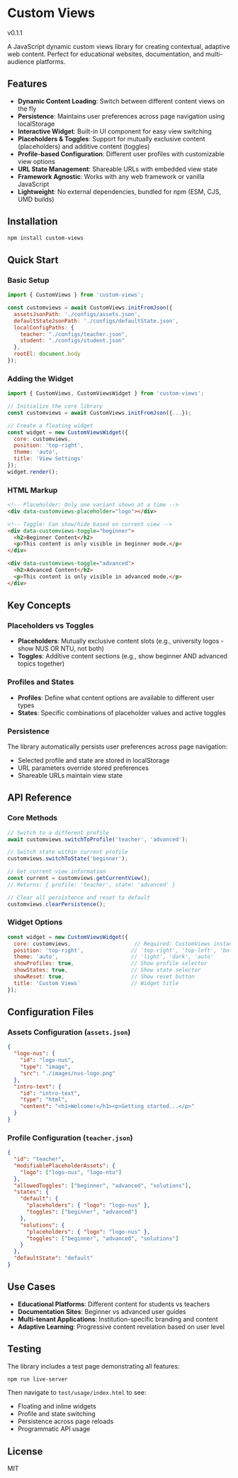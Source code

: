 # Custom Views

v0.1.1

A JavaScript dynamic custom views library for creating contextual, adaptive web content. Perfect for educational websites, documentation, and multi-audience platforms.

## Features

- **Dynamic Content Loading**: Switch between different content views on the fly
- **Persistence**: Maintains user preferences across page navigation using localStorage
- **Interactive Widget**: Built-in UI component for easy view switching
- **Placeholders & Toggles**: Support for mutually exclusive content (placeholders) and additive content (toggles)
- **Profile-based Configuration**: Different user profiles with customizable view options
- **URL State Management**: Shareable URLs with embedded view state
- **Framework Agnostic**: Works with any web framework or vanilla JavaScript
- **Lightweight**: No external dependencies, bundled for npm (ESM, CJS, UMD builds)

## Installation

```bash
npm install custom-views
```

## Quick Start

### Basic Setup

```javascript
import { CustomViews } from 'custom-views';

const customviews = await CustomViews.initFromJson({
  assetsJsonPath: './configs/assets.json',
  defaultStateJsonPath: './configs/defaultState.json',
  localConfigPaths: {
    teacher: "./configs/teacher.json",
    student: "./configs/student.json"
  },
  rootEl: document.body
});
```

### Adding the Widget

```javascript
import { CustomViews, CustomViewsWidget } from 'custom-views';

// Initialize the core library
const customviews = await CustomViews.initFromJson({...});

// Create a floating widget
const widget = new CustomViewsWidget({
  core: customviews,
  position: 'top-right',
  theme: 'auto',
  title: 'View Settings'
});
widget.render();
```

### HTML Markup

```html
<!-- Placeholder: Only one variant shown at a time -->
<div data-customviews-placeholder="logo"></div>

<!-- Toggle: Can show/hide based on current view -->
<div data-customviews-toggle="beginner">
  <h2>Beginner Content</h2>
  <p>This content is only visible in beginner mode.</p>
</div>

<div data-customviews-toggle="advanced">
  <h2>Advanced Content</h2>
  <p>This content is only visible in advanced mode.</p>
</div>
```

## Key Concepts

### Placeholders vs Toggles

- **Placeholders**: Mutually exclusive content slots (e.g., university logos - show NUS OR NTU, not both)
- **Toggles**: Additive content sections (e.g., show beginner AND advanced topics together)

### Profiles and States

- **Profiles**: Define what content options are available to different user types
- **States**: Specific combinations of placeholder values and active toggles

### Persistence

The library automatically persists user preferences across page navigation:
- Selected profile and state are stored in localStorage
- URL parameters override stored preferences
- Shareable URLs maintain view state

## API Reference

### Core Methods

```javascript
// Switch to a different profile
await customviews.switchToProfile('teacher', 'advanced');

// Switch state within current profile
customviews.switchToState('beginner');

// Get current view information
const current = customviews.getCurrentView();
// Returns: { profile: 'teacher', state: 'advanced' }

// Clear all persistence and reset to default
customviews.clearPersistence();
```

### Widget Options

```javascript
const widget = new CustomViewsWidget({
  core: customviews,                    // Required: CustomViews instance
  position: 'top-right',               // 'top-right', 'top-left', 'bottom-right', 'bottom-left', 'inline'
  theme: 'auto',                       // 'light', 'dark', 'auto'
  showProfiles: true,                  // Show profile selector
  showStates: true,                    // Show state selector
  showReset: true,                     // Show reset button
  title: 'Custom Views'                // Widget title
});
```

## Configuration Files

### Assets Configuration (`assets.json`)
```json
{
  "logo-nus": {
    "id": "logo-nus",
    "type": "image",
    "src": "./images/nus-logo.png"
  },
  "intro-text": {
    "id": "intro-text",
    "type": "html",
    "content": "<h1>Welcome!</h1><p>Getting started...</p>"
  }
}
```

### Profile Configuration (`teacher.json`)
```json
{
  "id": "teacher",
  "modifiablePlaceholderAssets": {
    "logo": ["logo-nus", "logo-ntu"]
  },
  "allowedToggles": ["beginner", "advanced", "solutions"],
  "states": {
    "default": {
      "placeholders": { "logo": "logo-nus" },
      "toggles": ["beginner", "advanced"]
    },
    "solutions": {
      "placeholders": { "logo": "logo-nus" },
      "toggles": ["beginner", "advanced", "solutions"]
    }
  },
  "defaultState": "default"
}
```

## Use Cases

- **Educational Platforms**: Different content for students vs teachers
- **Documentation Sites**: Beginner vs advanced user guides
- **Multi-tenant Applications**: Institution-specific branding and content
- **Adaptive Learning**: Progressive content revelation based on user level

## Testing

The library includes a test page demonstrating all features:

```bash
npm run live-server
```

Then navigate to `test/usage/index.html` to see:
- Floating and inline widgets
- Profile and state switching
- Persistence across page reloads
- Programmatic API usage

## License

MIT